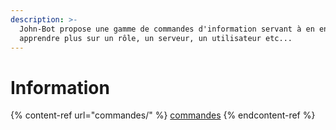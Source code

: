```yaml
---
description: >-
  John-Bot propose une gamme de commandes d'information servant à en en
  apprendre plus sur un rôle, un serveur, un utilisateur etc...
---
```


# Information

{% content-ref url="commandes/" %}
[commandes](commandes/)
{% endcontent-ref %}
